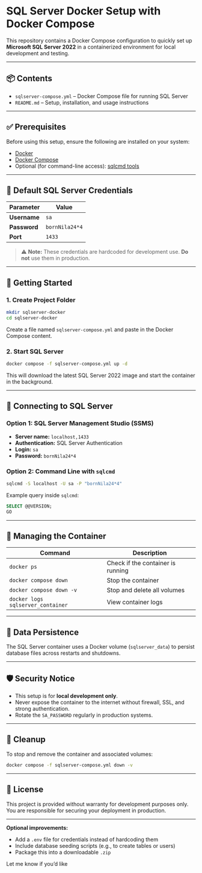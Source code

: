 # SQL Server Docker Setup with Docker Compose

This repository contains a Docker Compose configuration to quickly set up **Microsoft SQL Server 2022** in a containerized environment for local development and testing.

---

## 📦 Contents

- `sqlserver-compose.yml` – Docker Compose file for running SQL Server
- `README.md` – Setup, installation, and usage instructions

---

## ✅ Prerequisites

Before using this setup, ensure the following are installed on your system:

- [Docker](https://www.docker.com/products/docker-desktop/)
- [Docker Compose](https://docs.docker.com/compose/)
- Optional (for command-line access): [sqlcmd tools](https://learn.microsoft.com/en-us/sql/tools/sqlcmd-utility)

---

## 🔐 Default SQL Server Credentials

| Parameter     | Value            |
|---------------|------------------|
| **Username**  | `sa`             |
| **Password**  | `bornNila24*4`   |
| **Port**      | `1433`           |

> ⚠️ **Note:** These credentials are hardcoded for development use. **Do not** use them in production.

---

## 🚀 Getting Started

### 1. Create Project Folder

```bash
mkdir sqlserver-docker
cd sqlserver-docker
```

Create a file named `sqlserver-compose.yml` and paste in the Docker Compose content.

### 2. Start SQL Server

```bash
docker compose -f sqlserver-compose.yml up -d
```

This will download the latest SQL Server 2022 image and start the container in the background.

---

## 🔌 Connecting to SQL Server

### Option 1: SQL Server Management Studio (SSMS)

- **Server name:** `localhost,1433`
- **Authentication:** SQL Server Authentication
- **Login:** `sa`
- **Password:** `bornNila24*4`

### Option 2: Command Line with `sqlcmd`

```bash
sqlcmd -S localhost -U sa -P "bornNila24*4"
```

Example query inside `sqlcmd`:

```sql
SELECT @@VERSION;
GO
```

---

## 🔧 Managing the Container

| Command                           | Description                       |
| --------------------------------- | --------------------------------- |
| `docker ps`                       | Check if the container is running |
| `docker compose down`             | Stop the container                |
| `docker compose down -v`          | Stop and delete all volumes       |
| `docker logs sqlserver_container` | View container logs               |

---

## 📂 Data Persistence

The SQL Server container uses a Docker volume (`sqlserver_data`) to persist database files across restarts and shutdowns.

---

## 🛡 Security Notice

- This setup is for **local development only**.
- Never expose the container to the internet without firewall, SSL, and strong authentication.
- Rotate the `SA_PASSWORD` regularly in production systems.

---

## 🧽 Cleanup

To stop and remove the container and associated volumes:

```bash
docker compose -f sqlserver-compose.yml down -v
```

---

## 📄 License

This project is provided without warranty for development purposes only. You are responsible for securing your deployment in production.

---

**Optional improvements:**

- Add a `.env` file for credentials instead of hardcoding them  
- Include database seeding scripts (e.g., to create tables or users)
- Package this into a downloadable `.zip`

Let me know if you’d like